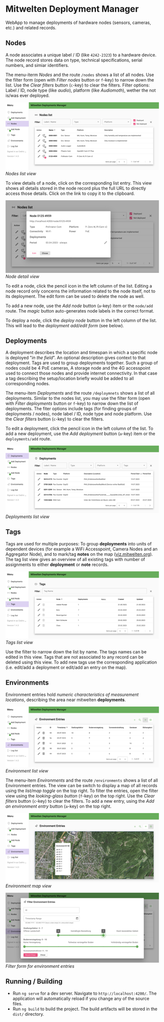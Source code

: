 # Mitwelten Deployment Manager

WebApp to manage deployments of hardware nodes (sensors, cameras, etc.) and related records.

## Nodes

A node associates a unique label / ID (like `4242-2323`) to a hardware device.
The node record stores data on type, technical specifications, serial numbers,
and simiar identifiers.

The menu-iterm _Nodes_ and the route `/nodes` shows a list of all nodes.
Use the filter form (open with _Filter nodes_ button or `f`-key) to narrow down the list.
Use the _Clear filters_ button (`c`-key) to clear the filters.
Filter options: Label / ID, node type (like _audio_),
platform (like _Audiomoth_), wether the not is/was ever deployed.

![list-nodes](./assets/list-nodes.png)
_Nodes list view_

To view details of a node, click on the corresponding list entry.
This view shows all details stored in the node record plus the full URL to
directly access those details. Click on the link to copy it to the clipboard.

![detail-node](./assets/detail-node.png)
_Node detail view_

To edit a node, click the pencil icon in the left column of the list.
Editing a node record only concerns the information related to the node itself,
not to its deployment.
The edit form can be used to delete the node as well.

To add a new node, use the _Add node_ button (`a`-key) item or the `node/add` route.
The _magic_ button auto-generates node labels in the correct format.

To deploy a node, click the _deploy node_ button in the left column of the list.
This will lead to the _deployment add/edit form_ (see below).

## Deployments

A deployment describes the location and timespan in which a specific node is deployed "_in the field_".
An optional description gives context to that deployment.
Tags are used to group deployments together.
Such a group of nodes could be 4 PoE cameras, A storage node and the 4G accesspoint used to connect those nodes and provide internet connectivity.
In that case a tag describing the setup/location briefly would be added to all
corresponding nodes.

The menu-item _Deployments_ and the route `/deploymnets` shows a list of all deployments.
Similar to the nodes list, you may use the filter form (open with _Filter deployments_ button or `f`-key) to narrow down
the list of deployments. The fiter options include tags (for finding groups of deployments / nodes), node label / ID, node type and node platform.
Use the _Clear filters_ button (`c`-key) to clear the filters.

To edit a deployment, click the pencil icon in the left column of the list.
To add a new deployment, use the _Add deployment_ button (`a`-key) item or the `deployments/add` route.

![list-deployments](./assets/list-deployments.png)
_Deployments list view_

## Tags

Tags are used for multiple purposes: To group __deployments__ into units of dependent devices (for example a WiFi Accesspoint, Camera Nodes and an Aggregator Node), and to mark/tag __notes__ on the map ([viz.mitwelten.org](https://viz.mitwelten.org)). The tag list view gives an overview of all existing tags with number of assignments to either __deployment__ or __note__ records.

![list-tags](./assets/list-tags.png)
_Tags list view_

Use the filter to narrow down the list by name. The tags names can be edited in this view. Tags that are not associated to any record can be deleted using this view. To add new tags use the corresponding application (i.e. edit/add a deployment or edit/add an entry on the map).

## Environments

Environment entries hold _numeric characteristics of measurement locations_, describing the area near mitwelten __deployments__.

![list-env](./assets/list-env.png)
_Environment list view_

The menu-item _Environments_ and the route `/environments` shows a list of all Environment entries.
The view can be switch to display a map of all records using the _list/map toggle_ on the top right.
To filter the entries, open the filter view using the _looking-glass button_ (`f`-key) on the top right.
Use the _Clear filters_ button (`c`-key) to clear the filters.
To add a new entry, using the _Add an environment entry_ button (`a`-key) on the top right.

![map-env](./assets/map-env.png)
_Environment map view_

![filter-env](./assets/filter-env.png)
_Filter form for environment entries_

## Running / Building

- Run `ng serve` for a dev server. Navigate to `http://localhost:4200/`. The application will automatically reload if you change any of the source files.
- Run `ng build` to build the project. The build artifacts will be stored in the `dist/` directory.

